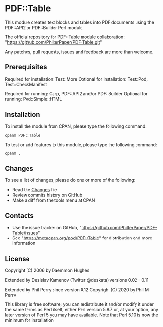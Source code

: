 # PDF::Table

This module creates text blocks and tables into PDF documents using the
PDF::API2 or PDF::Builder Perl module.

The official repository for PDF::Table module collaboration:
"https://github.com/PhilterPaper/PDF-Table.git"

Any patches, pull requests, issues and feedback are more than welcome.

## Prerequisites

Required for installation: Test::More
Optional for installation: Test::Pod, Test::CheckManifest

Required for running: Carp, PDF::API2 and/or PDF::Builder
Optional for running: Pod::Simple::HTML

## Installation

To install the module from CPAN, please type the following command:

```cpanm PDF::Table```

To test or add features to this module, please type the following command:

```cpanm .```

## Changes
To see a list of changes, please do one or more of the following:
- Read the [Changes](Changes) file
- Review commits history on GitHub
- Make a diff from the tools menu at CPAN

## Contacts

- Use the issue tracker on GitHub, "https://github.com/PhilterPaper/PDF-Table/issues"
- See "https://metacpan.org/pod/PDF::Table" for distribution and more information

## License
Copyright (C) 2006 by Daemmon Hughes

Extended by Desislav Kamenov (Twitter @deskata) versions 0.02 - 0.11

Extended by Phil Perry since version 0.12
Copyright (C) 2020 by Phil M Perry

This library is free software; you can redistribute it and/or modify
it under the same terms as Perl itself, either Perl version 5.8.7 or,
at your option, any later version of Perl 5 you may have available.
Note that Perl 5.10 is now the minimum for installation.

